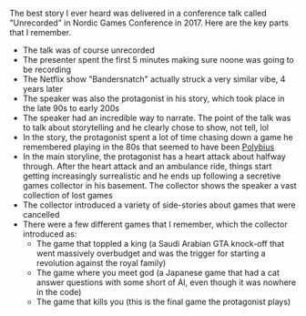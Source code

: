 The best story I ever heard was delivered in a conference talk called "Unrecorded" in Nordic Games Conference in 2017. Here are the key parts that I remember.

* The talk was of course unrecorded
* The presenter spent the first 5 minutes making sure noone was going to be recording
* The Netflix show "Bandersnatch" actually struck a very similar vibe, 4 years later
* The speaker was also the protagonist in his story, which took place in the late 90s to early 200s
* The speaker had an incredible way to narrate. The point of the talk was to talk about storytelling and he clearly chose to show, not tell, lol
* In the story, the protagonist spent a lot of time chasing down a game he remembered playing in the 80s that seemed to have been [Polybius](https://en.wikipedia.org/wiki/Polybius_(urban_legend))
* In the main storyline, the protagonist has a heart attack about halfway through. After the heart attack and an ambulance ride, things start getting increasingly surrealistic and he ends up following a secretive games collector in his basement. The collector shows the speaker a vast collection of lost games 
* The collector introduced a variety of side-stories about games that were cancelled
* There were a few different games that I remember, which the collector introduced as:
	* The game that toppled a king (a Saudi Arabian GTA knock-off that went massively overbudget and was the trigger for starting a revolution against the royal family)
	* The game where you meet god (a Japanese game that had a cat answer questions with some short of AI, even though it was nowhere in the code)
	* The game that kills you (this is the final game the protagonist plays)